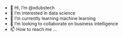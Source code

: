 - 👋 Hi, I’m @xdubstech
- 👀 I’m interested in data science
- 🌱 I’m currently learning machine learning
- 💞️ I’m looking to collaborate on business intelligence
- 📫 How to reach me ...

<!---
xdubstech/xdubstech is a ✨ special ✨ repository because its `README.md` (this file) appears on your GitHub profile.
You can click the Preview link to take a look at your changes.
--->
